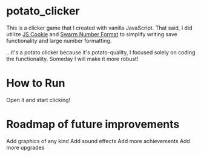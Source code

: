 # potato_clicker
This is a clicker game that I created with vanilla JavaScript. That said, I did utilize <a href="https://github.com/js-cookie/js-cookie">JS Cookie<a> and <a href="https://github.com/erosson/swarm-numberformat">Swarm Number Format</a> to simplify writing save functionality and large number formatting.

...it's a potato clicker because it's potato-quality, I focused solely on coding the functionality. Someday I will make it more robust!

# How to Run
Open it and start clicking!

# Roadmap of future improvements
Add graphics of any kind
Add sound effects
Add more achievements
Add more upgrades
